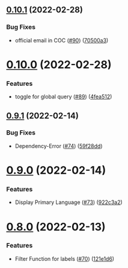 ## [0.10.1](https://github.com/EddieHubCommunity/good-first-issue-finder/compare/v0.10.0...v0.10.1) (2022-02-28)


### Bug Fixes

* official email in COC ([#90](https://github.com/EddieHubCommunity/good-first-issue-finder/issues/90)) ([70500a3](https://github.com/EddieHubCommunity/good-first-issue-finder/commit/70500a3d820b128378b0644d35b75cf1dc024376))



# [0.10.0](https://github.com/EddieHubCommunity/good-first-issue-finder/compare/v0.9.1...v0.10.0) (2022-02-28)


### Features

* toggle for global query ([#89](https://github.com/EddieHubCommunity/good-first-issue-finder/issues/89)) ([4fea512](https://github.com/EddieHubCommunity/good-first-issue-finder/commit/4fea5126ddb52cec486c588a20d976e7db4e1213))



## [0.9.1](https://github.com/EddieHubCommunity/good-first-issue-finder/compare/v0.9.0...v0.9.1) (2022-02-14)


### Bug Fixes

* Dependency-Error ([#74](https://github.com/EddieHubCommunity/good-first-issue-finder/issues/74)) ([59f28dd](https://github.com/EddieHubCommunity/good-first-issue-finder/commit/59f28ddf316125c57a66127eadae8077a5188936))



# [0.9.0](https://github.com/EddieHubCommunity/good-first-issue-finder/compare/v0.8.0...v0.9.0) (2022-02-14)


### Features

* Display Primary Language ([#73](https://github.com/EddieHubCommunity/good-first-issue-finder/issues/73)) ([922c3a2](https://github.com/EddieHubCommunity/good-first-issue-finder/commit/922c3a2ea2f8f5c585026f63941ddb2485db945b))



# [0.8.0](https://github.com/EddieHubCommunity/good-first-issue-finder/compare/v0.7.1...v0.8.0) (2022-02-13)


### Features

* Filter Function for labels ([#70](https://github.com/EddieHubCommunity/good-first-issue-finder/issues/70)) ([121e1d6](https://github.com/EddieHubCommunity/good-first-issue-finder/commit/121e1d68d2944c895c185df5779044fca9494db8))




